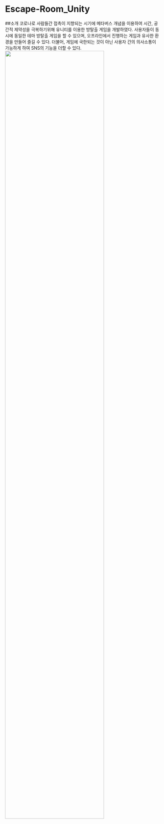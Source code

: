 # Escape-Room_Unity
##소개
코로나로 사람들간 접촉이 지향되는 시기에 메타버스 개념을 이용하여 시간, 공간적 제약성을 극복하기위해 유니티를 이용한 방탈출 게임을 개발하였다.
사용자들이 동시에 동일한 테마 방탈출 게임을 할 수 있으며, 오프라인에서 진행하는 게임과 유사한 환경을 만들어 즐길 수 있다. 더불어, 게임에 국한되는 것이 아닌 사용자 간의 의사소통이 가능하게 하여 SNS의 기능을 더할 수 있다.
<img width="80%" src="https://user-images.githubusercontent.com/77597957/179346528-e22a6e63-4a70-4bfb-ae75-a00319560635.png"/>
